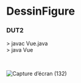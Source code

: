 # DessinFigure
<h3>DUT2</h3>

<p>
> javac Vue.java<br/>
> java Vue<br/>
</p>  
<br>

![Capture d’écran (132)](https://user-images.githubusercontent.com/65168751/163713587-0e1b59e6-ae19-4635-a2d6-e82a2b53b0e0.png)
